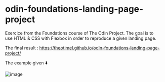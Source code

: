 # odin-foundations-landing-page-project

Exercice from the Foundations course of The Odin Project. The goal is to use HTML & CSS with Flexbox in order to reproduce a given landing page. 

The final result : https://theotimel.github.io/odin-foundations-landing-page-project/

The example given ⬇️

![image](https://github.com/TheotimeL/odin-foundations-landing-page-project/assets/124584523/ed9ca7ad-9226-4f15-a4ce-5be55f31918a)
